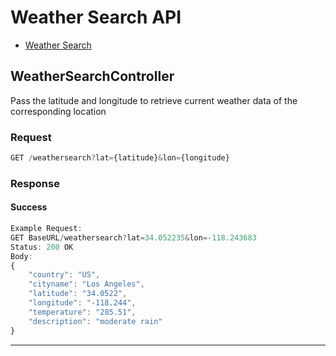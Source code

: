 # Weather Search API
  - [Weather Search](#weathersearchcontroller)

## WeatherSearchController
Pass the latitude and longitude to retrieve current weather data of the corresponding location
### Request
```js
GET /weathersearch?lat={latitude}&lon={longitude}
```
### Response
#### Success
```js
Example Request:
GET BaseURL/weathersearch?lat=34.052235&lon=-118.243683
Status: 200 OK
Body:
{
    "country": "US",
    "cityname": "Los Angeles",
    "latitude": "34.0522",
    "longitude": "-118.244",
    "temperature": "285.51",
    "description": "moderate rain"
}
```

---